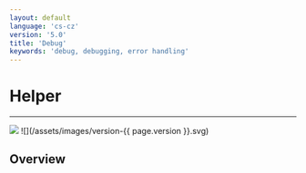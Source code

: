 ```yaml
---
layout: default
language: 'cs-cz'
version: '5.0'
title: 'Debug'
keywords: 'debug, debugging, error handling'
---
```


# Helper
- - -
![](/assets/images/document-status-under-review-red.svg) ![](/assets/images/version-{{ page.version }}.svg)

## Overview
